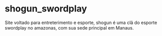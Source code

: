 # shogun_swordplay
Site voltado para entreterimento e esporte, shogun é uma clã do esporte swordplay no amazonas, com sua sede principal em Manaus.
